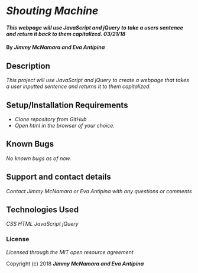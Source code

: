 # _Shouting Machine_

#### _This webpage will use JavaScript and jQuery to take a users sentence and return it back to them capitalized.  03/21/18_

#### By _**Jimmy McNamara and Eva Antipina**_

## Description

_This project will use JavaScript and jQuery to create a webpage that takes a user inputted sentence and returns it to them capitalized._

## Setup/Installation Requirements

* _Clone repository from GitHub_
* _Open html in the browser of your choice._

## Known Bugs

_No known bugs as of now._

## Support and contact details

_Contact Jimmy McNamara or Eva Antipina with any questions or comments_

## Technologies Used

_CSS_
_HTML_
_JavaScript_
_jQuery_

### License

*Licensed through the MIT open resource agreement*

Copyright (c) 2018 **_Jimmy McNamara and Eva Antipina_**
